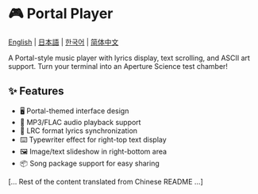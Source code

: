 # 🎮 Portal Player

[English](README_en.md) | [日本語](README_ja.md) | [한국어](README_ko.md) | [简体中文](README.md)

A Portal-style music player with lyrics display, text scrolling, and ASCII art support. Turn your terminal into an Aperture Science test chamber!

## ✨ Features

- 🖥️ Portal-themed interface design
- 🎵 MP3/FLAC audio playback support
- 📝 LRC format lyrics synchronization
- ⌨️ Typewriter effect for right-top text display
- 🖼️ Image/text slideshow in right-bottom area
- 📦 Song package support for easy sharing

[... Rest of the content translated from Chinese README ...] 